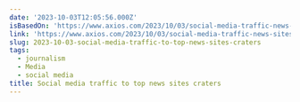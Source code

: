 ```yaml
---
date: '2023-10-03T12:05:56.000Z'
isBasedOn: 'https://www.axios.com/2023/10/03/social-media-traffic-news-sites-decrease'
link: 'https://www.axios.com/2023/10/03/social-media-traffic-news-sites-decrease'
slug: 2023-10-03-social-media-traffic-to-top-news-sites-craters
tags:
  - journalism
  - Media
  - social media
title: Social media traffic to top news sites craters
---
```


